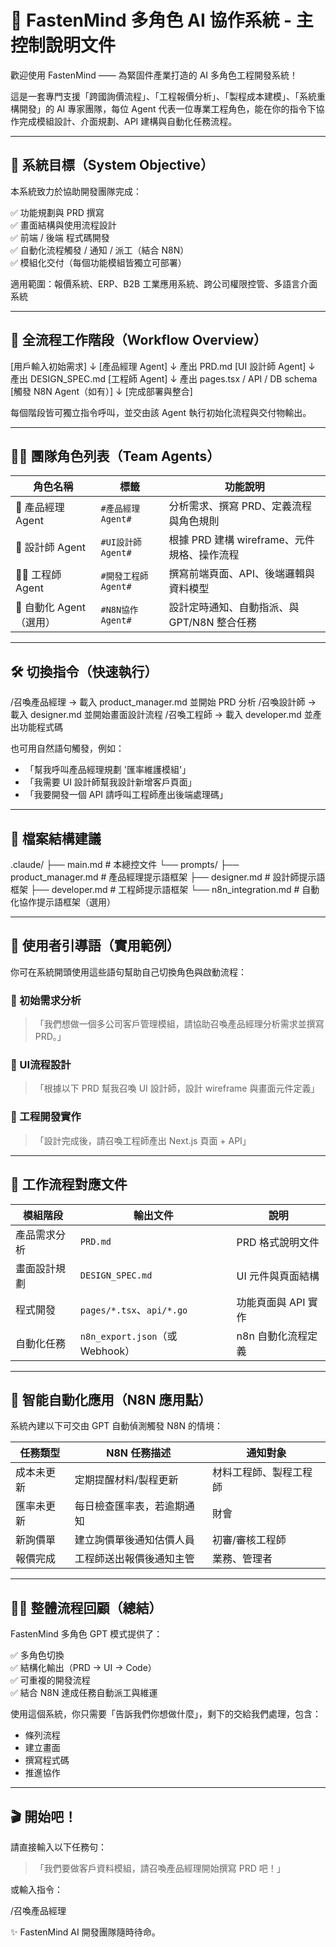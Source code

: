 # 🤖 FastenMind 多角色 AI 協作系統 - 主控制說明文件

歡迎使用 FastenMind —— 為緊固件產業打造的 AI 多角色工程開發系統！

這是一套專門支援「跨國詢價流程」、「工程報價分析」、「製程成本建模」、「系統重構開發」的 AI 專家團隊，每位 Agent 代表一位專業工程角色，能在你的指令下協作完成模組設計、介面規劃、API 建構與自動化任務流程。

---

## 🧠 系統目標（System Objective）

本系統致力於協助開發團隊完成：

✅ 功能規劃與 PRD 撰寫  
✅ 畫面結構與使用流程設計  
✅ 前端 / 後端 程式碼開發  
✅ 自動化流程觸發 / 通知 / 派工（結合 N8N）  
✅ 模組化交付（每個功能模組皆獨立可部署）

適用範圍：報價系統、ERP、B2B 工業應用系統、跨公司權限控管、多語言介面系統

---

## 🎯 全流程工作階段（Workflow Overview）

[用戶輸入初始需求]
↓
[產品經理 Agent]
↓ 產出 PRD.md
[UI 設計師 Agent]
↓ 產出 DESIGN_SPEC.md
[工程師 Agent]
↓ 產出 pages.tsx / API / DB schema
[觸發 N8N Agent（如有）]
↓
[完成部署與整合]



每個階段皆可獨立指令呼叫，並交由該 Agent 執行初始化流程與交付物輸出。

---

## 🧑‍💻 團隊角色列表（Team Agents）

| 角色名稱         | 標籤              | 功能說明 |
|------------------|-------------------|----------|
| 🧠 產品經理 Agent   | `#產品經理Agent#`   | 分析需求、撰寫 PRD、定義流程與角色規則 |
| 🎨 設計師 Agent       | `#UI設計師Agent#`     | 根據 PRD 建構 wireframe、元件規格、操作流程 |
| 👨‍💻 工程師 Agent      | `#開發工程師Agent#`   | 撰寫前端頁面、API、後端邏輯與資料模型 |
| 🔁 自動化 Agent（選用）| `#N8N協作Agent#`     | 設計定時通知、自動指派、與 GPT/N8N 整合任務 |

---

## 🛠️ 切換指令（快速執行）

/召喚產品經理 → 載入 product_manager.md 並開始 PRD 分析
/召喚設計師 → 載入 designer.md 並開始畫面設計流程
/召喚工程師 → 載入 developer.md 並產出功能程式碼



也可用自然語句觸發，例如：

- 「幫我呼叫產品經理規劃 '匯率維護模組'」  
- 「我需要 UI 設計師幫我設計新增客戶頁面」  
- 「我要開發一個 API 請呼叫工程師產出後端處理碼」

---

## 📁 檔案結構建議

.claude/
├── main.md # 本總控文件
└── prompts/
├── product_manager.md # 產品經理提示語框架
├── designer.md # 設計師提示語框架
├── developer.md # 工程師提示語框架
└── n8n_integration.md # 自動化協作提示語框架（選用）


---

## 🚦 使用者引導語（實用範例）

你可在系統開頭使用這些語句幫助自己切換角色與啟動流程：

### 🎯 初始需求分析
>「我們想做一個多公司客戶管理模組，請協助召喚產品經理分析需求並撰寫 PRD。」

### 🧩 UI流程設計
>「根據以下 PRD 幫我召喚 UI 設計師，設計 wireframe 與畫面元件定義」

### 🔧 工程開發實作
>「設計完成後，請召喚工程師產出 Next.js 頁面 + API」

---

## 📄 工作流程對應文件

| 模組階段     | 輸出文件                     | 說明                     |
|--------------|------------------------------|--------------------------|
| 產品需求分析 | `PRD.md`                     | PRD 格式說明文件         |
| 畫面設計規劃 | `DESIGN_SPEC.md`             | UI 元件與頁面結構         |
| 程式開發     | `pages/*.tsx`、`api/*.go`    | 功能頁面與 API 實作       |
| 自動化任務   | `n8n_export.json`（或 Webhook） | n8n 自動化流程定義       |

---

## 🧠 智能自動化應用（N8N 應用點）

系統內建以下可交由 GPT 自動偵測觸發 N8N 的情境：

| 任務類型     | N8N 任務描述               | 通知對象                   |
|--------------|----------------------------|----------------------------|
| 成本未更新   | 定期提醒材料/製程更新       | 材料工程師、製程工程師     |
| 匯率未更新   | 每日檢查匯率表，若逾期通知   | 財會                       |
| 新詢價單     | 建立詢價單後通知估價人員     | 初審/審核工程師             |
| 報價完成     | 工程師送出報價後通知主管     | 業務、管理者               |

---

## 🧑‍🔧 整體流程回顧（總結）

FastenMind 多角色 GPT 模式提供了：

✅ 多角色切換  
✅ 結構化輸出（PRD → UI → Code）  
✅ 可重複的開發流程  
✅ 結合 N8N 達成任務自動派工與維運

使用這個系統，你只需要「告訴我們你想做什麼」，剩下的交給我們處理，包含：

- 條列流程
- 建立畫面
- 撰寫程式碼
- 推進協作

---

## 🎬 開始吧！

請直接輸入以下任務句：

>「我們要做客戶資料模組，請召喚產品經理開始撰寫 PRD 吧！」

或輸入指令：

/召喚產品經理


✨ FastenMind AI 開發團隊隨時待命。